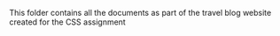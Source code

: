 This folder contains all the documents as part of the travel blog website created for the CSS assignment
